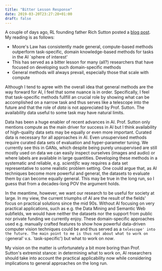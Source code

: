 ```yaml
---
title: "Bitter Lesson Response"
date: 2019-03-20T23:27:28+01:00
draft: false
---
```


A couple of days ago, RL founding father Rich Sutton posted a [blog
post](http://www.incompleteideas.net/IncIdeas/BitterLesson.html). My reading is as follows:

* Moore's Law has consistently made general, compute-based methods outperform task-specific,
  domain knowledge-based methods for tasks in the AI `sphere of interest'
* This has served as a bitter lesson for many (all?) researchers that have focused on developing
  such domain-specific methods
* General methods will always prevail, especially those that scale with compute

Although I tend to agree with the overall idea that general methods are the way forward for AI, I
feel that some nuance is in order. Specifically, I feel that task-specific methods fullfill an
crucial role by showing what can be accomplished on a narrow task and thus serves like a telescope
into the future and that the role of *data* is not appreciated
by Prof. Sutton. The availability data useful to some task may have natural limits. 

Data has been a huge enabler of recent advances in AI. Prof. Sutton only mentions compute as the
main driver for success in AI but I think availability of high-quality data sets may be equally or
even more important. Curated data is necessary for all approaches in AI. Even unsupervised methods
require curated data sets of evaluation and hyper-parameter tuning. We currently see this in GANs,
which despite being purely unsupervised are still mostly used on data we can easily inspect
ourselves (images and audio) or where labels are available in large quantities. Developing
these methods in a systematic and reliable, e.g. *scientific* way requires a 
data set representative to some realistic problem setting. One could argue that, as AI techniques
become more powerful and general, the datasets to evaluate them by can become equally general.
This may be true in the long run, so I guess that from a decades-long POV the argument holds.

In the meantime, however, we want our research to be useful for society at large. In my view, the
current triumphs of AI are the result of the fields' focus on practical solutions since the mid 90s.
Without AI focusing on very practical applications, such as e.g. the Data Mining and Semantic Web
subfields, we would have neither the datasets nor the support from public nor private funding we
currently enjoy. These domain-specific approaches used e.g. manually crafted features to show how
powerful data-driven computer vision techniques could be and thus served as a `telescope' into the
future. The main point to me is thus not about what to work on (`general' v.s. `task-specific')
but what to work on *now*. 

My vision on the matter is unfortunately a bit more boring than Prof. Sutton's extremist stance:
in determining what to work on, AI researchers should take into account the practical
applicability now while considering implications to general approaches on the long run.
